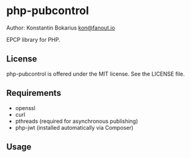 php-pubcontrol
============

Author: Konstantin Bokarius <kon@fanout.io>

EPCP library for PHP.

License
-------

php-pubcontrol is offered under the MIT license. See the LICENSE file.

Requirements
------------

* openssl
* curl
* pthreads (required for asynchronous publishing)
* php-jwt (installed automatically via Composer)

Usage
------------

```PHP

```
